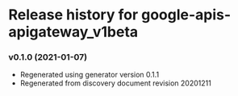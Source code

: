 # Release history for google-apis-apigateway_v1beta

### v0.1.0 (2021-01-07)

* Regenerated using generator version 0.1.1
* Regenerated from discovery document revision 20201211

